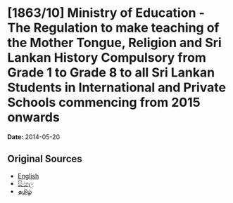 # [1863/10] Ministry of Education - The Regulation to make teaching of the Mother Tongue, Religion and Sri Lankan History Compulsory from Grade 1 to Grade 8 to all Sri Lankan Students in International and Private Schools commencing from 2015 onwards

**Date:** 2014-05-20

## Original Sources

- [English](https://documents.gov.lk/view/extra-gazettes/2014/5/1863-10_E.pdf)
- [සිංහල](https://documents.gov.lk/view/extra-gazettes/2014/5/1863-10_S.pdf)
- [தமிழ்](https://documents.gov.lk/view/extra-gazettes/2014/5/1863-10_T.pdf)
